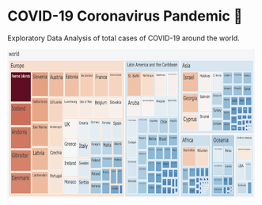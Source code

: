 <!DOCTYPE html>
<html>
<body>
    <h1>COVID-19 Coronavirus Pandemic 🦠</h1>
    <p>Exploratory Data Analysis of total cases of COVID-19 around the world.</p>
    <img src="Pics/Treemap.png" width="500" height="300">
</body>
</html>

    


